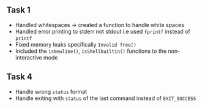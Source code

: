 ## Task 1
* Handled whitespaces -> created a function to handle white spaces
* Handled error printing to stderr not stdout i.e used `fprintf` instead of `printf`
* Fixed memory leaks specifically `Invalid free()`
* Included the `isNewline()`, `isShellbuiltin()` functions to the non-interactive mode


## Task 4
* Handle wrong `status` format
* Handle exiting with `status` of the last command instead of `EXIT_SUCCESS`



